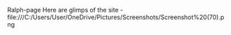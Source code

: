 Ralph-page
Here are glimps of the site - 
file:///C:/Users/User/OneDrive/Pictures/Screenshots/Screenshot%20(70).png
